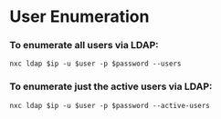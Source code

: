 # User Enumeration

### To enumerate all users via LDAP:

    nxc ldap $ip -u $user -p $password --users

### To enumerate just the active users via LDAP:

    nxc ldap $ip -u $user -p $password --active-users
